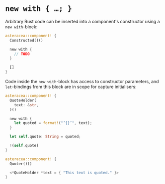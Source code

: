 # `new with { …; }`

<!-- The reason for not placing this block after the constructor arguments (without keyword) is that this would create a lot of separation between constructor and render arguments, which should both be visible at a glance when peeking at a component's source code. -->

Arbitrary Rust code can be inserted into a component's constructor using a `new with`-block:

```rust asteracea=Constructed
asteracea::component! {
  Constructed()()

  new with {
    // TODO
  }

  []
}
```

Code inside the `new with`-block has access to constructor parameters, and `let`-bindings from this block are in scope for capture initialisers:

```rust asteracea=Quoter
asteracea::component! {
  QuoteHolder(
    text: &str,
  )()

  new with {
    let quoted = format!("‘{}’", text);
  }

  let self.quote: String = quoted;

  !(self.quote)
}

asteracea::component! {
  Quoter()()

  <*QuoteHolder *text = { "This text is quoted." }>
}
```
